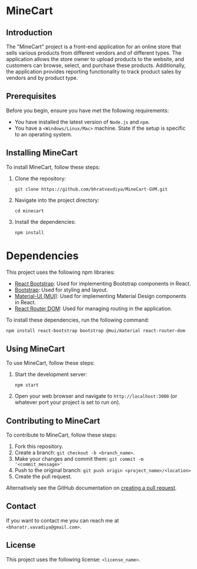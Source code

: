 
# MineCart

## Introduction

The "MineCart" project is a front-end application for an online store that sells various products from different vendors and of different types. The application allows the store owner to upload products to the website, and customers can browse, select, and purchase these products. Additionally, the application provides reporting functionality to track product sales by vendors and by product type.

## Prerequisites

Before you begin, ensure you have met the following requirements:

* You have installed the latest version of `Node.js` and `npm`.
* You have a `<Windows/Linux/Mac>` machine. State if the setup is specific to an operating system.

## Installing MineCart

To install MineCart, follow these steps:

1. Clone the repository:
   ```
   git clone https://github.com/bhratvavdiya/MineCart-GVM.git
   ```
2. Navigate into the project directory:
   ```
   cd minecart
   ```
3. Install the dependencies:
   ```
   npm install
   ```

# Dependencies

This project uses the following npm libraries:

* [React Bootstrap](https://react-bootstrap.github.io/): Used for implementing Bootstrap components in React.
* [Bootstrap](https://getbootstrap.com/): Used for styling and layout.
* [Material-UI (MUI)](https://mui.com/): Used for implementing Material Design components in React.
* [React Router DOM](https://reactrouter.com/web/guides/quick-start): Used for managing routing in the application.

To install these dependencies, run the following command:

```bash
npm install react-bootstrap bootstrap @mui/material react-router-dom
```


## Using MineCart

To use MineCart, follow these steps:

1. Start the development server:
   ```
   npm start
   ```
2. Open your web browser and navigate to `http://localhost:3000` (or whatever port your project is set to run on).

## Contributing to MineCart

To contribute to MineCart, follow these steps:

1. Fork this repository.
2. Create a branch: `git checkout -b <branch_name>`.
3. Make your changes and commit them: `git commit -m '<commit_message>'`
4. Push to the original branch: `git push origin <project_name>/<location>`
5. Create the pull request.

Alternatively see the GitHub documentation on [creating a pull request](https://help.github.com/en/github/collaborating-with-issues-and-pull-requests/creating-a-pull-request).

## Contact

If you want to contact me you can reach me at `<bharatr.vavadiya@gmail.com>`.

## License

This project uses the following license: `<license_name>`.
